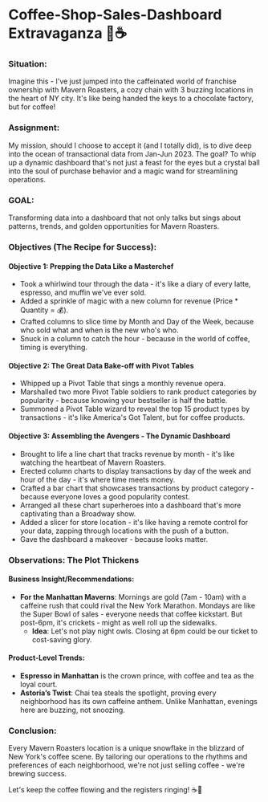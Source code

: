 # Coffee-Shop-Sales-Dashboard Extravaganza 🎉☕

### Situation:
Imagine this - I've just jumped into the caffeinated world of franchise ownership with Mavern Roasters, a cozy chain with 3 buzzing locations in the heart of NY city. It's like being handed the keys to a chocolate factory, but for coffee!

### Assignment:
My mission, should I choose to accept it (and I totally did), is to dive deep into the ocean of transactional data from Jan-Jun 2023. The goal? To whip up a dynamic dashboard that's not just a feast for the eyes but a crystal ball into the soul of purchase behavior and a magic wand for streamlining operations.

### GOAL:
Transforming data into a dashboard that not only talks but sings about patterns, trends, and golden opportunities for Mavern Roasters.

### Objectives (The Recipe for Success):

#### Objective 1: Prepping the Data Like a Masterchef
- Took a whirlwind tour through the data - it's like a diary of every latte, espresso, and muffin we've ever sold.
- Added a sprinkle of magic with a new column for revenue (Price * Quantity = 💰).
- Crafted columns to slice time by Month and Day of the Week, because who sold what and when is the new who's who.
- Snuck in a column to catch the hour - because in the world of coffee, timing is everything.

#### Objective 2: The Great Data Bake-off with Pivot Tables
- Whipped up a Pivot Table that sings a monthly revenue opera.
- Marshalled two more Pivot Table soldiers to rank product categories by popularity - because knowing your bestseller is half the battle.
- Summoned a Pivot Table wizard to reveal the top 15 product types by transactions - it's like America's Got Talent, but for coffee products.

#### Objective 3: Assembling the Avengers - The Dynamic Dashboard
- Brought to life a line chart that tracks revenue by month - it's like watching the heartbeat of Mavern Roasters.
- Erected column charts to display transactions by day of the week and hour of the day - it's where time meets money.
- Crafted a bar chart that showcases transactions by product category - because everyone loves a good popularity contest.
- Arranged all these chart superheroes into a dashboard that's more captivating than a Broadway show.
- Added a slicer for store location - it's like having a remote control for your data, zapping through locations with the push of a button.
- Gave the dashboard a makeover - because looks matter.

### Observations: The Plot Thickens

#### Business Insight/Recommendations:
- **For the Manhattan Maverns**: Mornings are gold (7am - 10am) with a caffeine rush that could rival the New York Marathon. Mondays are like the Super Bowl of sales - everyone needs that coffee kickstart. But post-6pm, it's crickets - might as well roll up the sidewalks.
  - **Idea**: Let's not play night owls. Closing at 6pm could be our ticket to cost-saving glory.

#### Product-Level Trends:
- **Espresso in Manhattan** is the crown prince, with coffee and tea as the loyal court.
- **Astoria’s Twist**: Chai tea steals the spotlight, proving every neighborhood has its own caffeine anthem. Unlike Manhattan, evenings here are buzzing, not snoozing.
  
### Conclusion:
Every Mavern Roasters location is a unique snowflake in the blizzard of New York's coffee scene. By tailoring our operations to the rhythms and preferences of each neighborhood, we're not just selling coffee - we're brewing success. 

Let's keep the coffee flowing and the registers ringing! ☕💼
